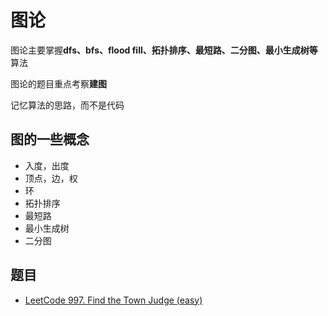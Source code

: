 # 图论

图论主要掌握**dfs、bfs、flood fill、拓扑排序、最短路、二分图、最小生成树等**算法

图论的题目重点考察**建图**

记忆算法的思路，而不是代码

## 图的一些概念

- 入度，出度
- 顶点，边，权
- 环
- 拓扑排序
- 最短路
- 最小生成树
- 二分图

## 题目

- [LeetCode 997. Find the Town Judge (easy)](./problems/901-1000/997.find-the-town-judge.md)


